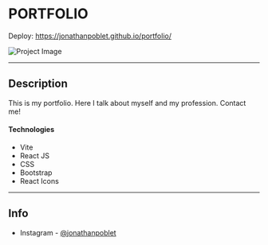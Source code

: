 # PORTFOLIO

Deploy: https://jonathanpoblet.github.io/portfolio/

![Project Image](https://github.com/jonathanpoblet/portfolio/assets/106752020/cc368638-d68d-4d6a-8de2-1f264bcd729f)

---

## Description

This is my portfolio. Here I talk about myself and my profession. Contact me! 

#### Technologies

- Vite
- React JS
- CSS
- Bootstrap
- React Icons

---

## Info

- Instagram - [@jonathanpoblet](https://www.instagram.com/jonathan_poblet/)
